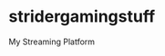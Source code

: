 # stridergamingstuff
<html>
  <head><meta property="fb:pages" content="100680791811182" /></head>
<body>My Streaming Platform</body>
</html>
